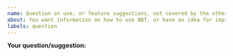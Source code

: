 ```yaml
---
name: Question on use, or feature suggestions, not covered by the other categories above.
about: You want information on how to use BBT, or have an idea for improvement that is not one of the categories above.
labels: question
---
```


<!--
*Please verify **all** of the below before submitting*:

1. you have picked the right category for the issue in the previous screen.
2. You are on the latest release of Zotero
3. in the Zotero addons screen you can see that you have the latest release of BBT (https://github.com/retorquere/zotero-better-bibtex/releases/latest)
4 you are posting a single question.
5. the issue has a subject that succinctly describes the problem or question.
6. you are available for follow-up questions and testing.

Picking the right issue category is really important. Each category (`Export`, `General error`, `Import`, `Key generation`, `Question`) has different instructions for gathering the data necessary required to resolve the issue you are experiencing

-->

**Your question/suggestion:**

